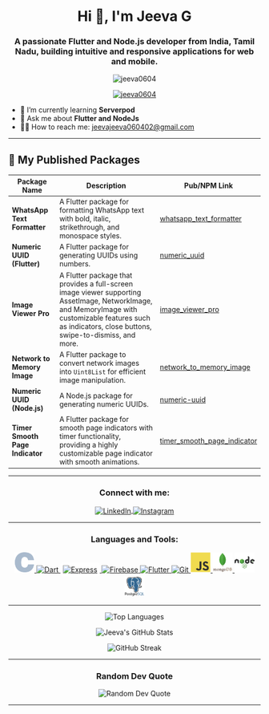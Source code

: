 <h1 align="center">Hi 👋, I'm Jeeva G</h1>
<h3 align="center">A passionate Flutter and Node.js developer from India, Tamil Nadu, building intuitive and responsive applications for web and mobile.</h3>

<p align="center"> 
  <img src="https://komarev.com/ghpvc/?username=jeeva0604&label=Profile%20views&color=0e75b6&style=flat" alt="jeeva0604" />
</p>

<p align="center"> 
  <a href="https://github.com/ryo-ma/github-profile-trophy">
    <img src="https://github-profile-trophy.vercel.app/?username=jeeva0604&theme=onedark" alt="jeeva0604" />
  </a> 
</p>

- 🌱 I’m currently learning **Serverpod**
- 💬 Ask me about **Flutter and NodeJs**
- 👯‍♂️ How to reach me: [jeevajeeva060402@gmail.com](mailto:jeevajeeva060402@gmail.com)

---

## 🚀 My Published Packages

| Package Name | Description | Pub/NPM Link |
|-------------|-------------|-------------|
| **WhatsApp Text Formatter** | A Flutter package for formatting WhatsApp text with bold, italic, strikethrough, and monospace styles. | [whatsapp_text_formatter](https://pub.dev/packages/whatsapp_text_formatter) |
| **Numeric UUID (Flutter)** | A Flutter package for generating UUIDs using numbers. | [numeric_uuid](https://pub.dev/packages/numeric_uuid) |
| **Image Viewer Pro** | A Flutter package that provides a full-screen image viewer supporting AssetImage, NetworkImage, and MemoryImage with customizable features such as indicators, close buttons, swipe-to-dismiss, and more. | [image_viewer_pro](https://pub.dev/packages/image_viewer_pro) |
| **Network to Memory Image** | A Flutter package to convert network images into `Uint8List` for efficient image manipulation. | [network_to_memory_image](https://pub.dev/packages/network_to_memory_image) |
| **Numeric UUID (Node.js)** | A Node.js package for generating numeric UUIDs. | [numeric-uuid](https://www.npmjs.com/package/numeric-uuid) |
| **Timer Smooth Page Indicator** | A Flutter package for smooth page indicators with timer functionality, providing a highly customizable page indicator with smooth animations. | [timer_smooth_page_indicator](https://pub.dev/packages/timer_smooth_page_indicator) |

---

<h3 align="center">Connect with me:</h3>
<p align="center">
  <a href="https://linkedin.com/in/jeeva-g-r0628/" target="_blank">
    <img align="center" src="https://raw.githubusercontent.com/rahuldkjain/github-profile-readme-generator/master/src/images/icons/Social/linked-in-alt.svg" alt="LinkedIn" height="30" width="40" />
  </a>
  <a href="https://instagram.com/jeeva_r45/" target="_blank">
    <img align="center" src="https://raw.githubusercontent.com/rahuldkjain/github-profile-readme-generator/master/src/images/icons/Social/instagram.svg" alt="Instagram" height="30" width="40" />
  </a>
</p>

---

<h3 align="center">Languages and Tools:</h3>
<p align="center">
  <a href="https://www.cprogramming.com/" target="_blank" rel="noreferrer">
    <img src="https://raw.githubusercontent.com/devicons/devicon/master/icons/c/c-original.svg" alt="C" width="40" height="40"/>
  </a>
  <a href="https://dart.dev" target="_blank" rel="noreferrer">
    <img src="https://www.vectorlogo.zone/logos/dartlang/dartlang-icon.svg" alt="Dart" width="40" height="40"/>
  </a>
  <a href="https://expressjs.com" target="_blank" rel="noreferrer">
    <img src="https://www.rapidbrains.com/assets/img/services/rapidbrains-expressjs.webp" alt="Express" width="40" height="40" style="background-color:white; padding:5px; border-radius:5px;"/>
  </a>
  <a href="https://firebase.google.com/" target="_blank" rel="noreferrer">
    <img src="https://firebase.google.com/static/images/brand-guidelines/logo-vertical.png" alt="Firebase" width="40" height="40"/>
  </a>
  <a href="https://flutter.dev" target="_blank" rel="noreferrer">
    <img src="https://www.vectorlogo.zone/logos/flutterio/flutterio-icon.svg" alt="Flutter" width="40" height="40"/>
  </a>
  <a href="https://git-scm.com/" target="_blank" rel="noreferrer">
    <img src="https://www.vectorlogo.zone/logos/git-scm/git-scm-icon.svg" alt="Git" width="40" height="40"/>
  </a>
  <a href="https://developer.mozilla.org/en-US/docs/Web/JavaScript" target="_blank" rel="noreferrer">
    <img src="https://raw.githubusercontent.com/devicons/devicon/master/icons/javascript/javascript-original.svg" alt="JavaScript" width="40" height="40"/>
  </a>
  <a href="https://www.mongodb.com/" target="_blank" rel="noreferrer">
    <img src="https://raw.githubusercontent.com/devicons/devicon/master/icons/mongodb/mongodb-original-wordmark.svg" alt="MongoDB" width="40" height="40"/>
  </a>
  <a href="https://nodejs.org" target="_blank" rel="noreferrer">
    <img src="https://raw.githubusercontent.com/devicons/devicon/master/icons/nodejs/nodejs-original-wordmark.svg" alt="Node.js" width="40" height="40"/>
  </a>
  <a href="https://www.postgresql.org" target="_blank" rel="noreferrer">
    <img src="https://raw.githubusercontent.com/devicons/devicon/master/icons/postgresql/postgresql-original-wordmark.svg" alt="PostgreSQL" width="40" height="40"/>
  </a>
</p>

---

<p align="center">
  <img src="https://github-readme-stats.vercel.app/api/top-langs?username=jeeva0604&show_icons=true&locale=en&layout=compact&theme=radical" alt="Top Languages" />
</p>

<p align="center">
  <img src="https://github-readme-stats.vercel.app/api?username=jeeva0604&show_icons=true&locale=en&theme=radical" alt="Jeeva's GitHub Stats" />
</p>

<p align="center">
  <img src="https://github-readme-streak-stats.herokuapp.com/?user=jeeva0604&theme=radical" alt="GitHub Streak" />
</p>

---

<h3 align="center">Random Dev Quote</h3>
<p align="center">
  <img src="https://quotes-github-readme.vercel.app/api?type=horizontal&theme=radical" alt="Random Dev Quote" />
</p>

---
